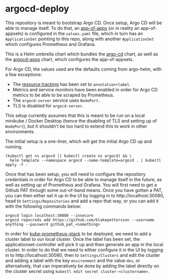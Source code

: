 # argocd-deploy

This repository is meant to bootstrap Argo CD. Once setup, Argo CD will be able to manage itself. To do that, an 
[app-of-apps](https://github.com/blakepettersson/argocd-appsets) (or in reality an app-of-appsets) is configured in 
the `values.yaml` file, which in turn has an `ApplicationSet` pointing to this repo, along with another 
`ApplicationSet` which configures Prometheus and Grafana.

This is a Helm umbrella chart which bundles the [argo-cd](https://github.com/argoproj/argo-helm/tree/main/charts/argo-cd) 
chart, as well as the [argocd-apps](https://github.com/argoproj/argo-helm/tree/main/charts/argocd-apps) chart, which 
configures the app-of-appsets.

For Argo CD, the values used are the defaults coming from argo-helm, with a few exceptions: 
* The [resource tracking](https://argo-cd.readthedocs.io/en/stable/user-guide/resource_tracking/) has been set to `annotation+label`.
* Metrics and service monitors have been enabled in order for Argo CD metrics to be able to be scraped by Prometheus.
* The `argocd-server` service uses `NodePort.`
* TLS is disabled for `argocd-server`.

This setup currently assumes that this is meant to be run on a local minikube / Docker Desktop (hence the disabling of 
TLS and setting up of `NodePort`), but it shouldn't be too hard to extend this to work in other environments.

The initial setup is a one-liner, which will get the initial Argo CD up and running.

```shell
(kubectl get ns argocd || kubectl create ns argocd) && \ 
  helm template --namespace argocd --name-template=argocd . | kubectl apply -f -
```

Once that has been setup, you will need to configure the repository credentials in order for Argo CD to be able to manage 
itself in the future, as well as setting up of Prometheus and Grafana. You will first need to get a Github PAT through
some out-of-band means. Once you have gotten a PAT, you can then either set it up in the UI by logging in to 
http://localhost:30080, head to `Settings/Repositories` and add a repo that way, or you can add it with the following 
commands below:

```shell
argocd login localhost:30080 --insecure    
argocd repocreds add https://github.com/blakepettersson --username anything --password github_pat_<something>
```

In order for [kube-prometheus-stack](https://github.com/prometheus-community/helm-charts/tree/main/charts/kube-prometheus-stack) 
to be deployed, we need to add a cluster label to our local cluster. Once the label has been set, the 
applicationset-controller will pick it up and then generate an app in the local cluster. In order to do that
we need to either configure it in the UI by logging in to http://localhost:30080, then to `Settings/Clusters` and edit
the cluster and adding a label with the key `environment` and the value `dev`, or alternatively, that can imperatively 
be done by adding the label directly on the cluster secret using `kubectl edit secret cluster-<clustername>`.
